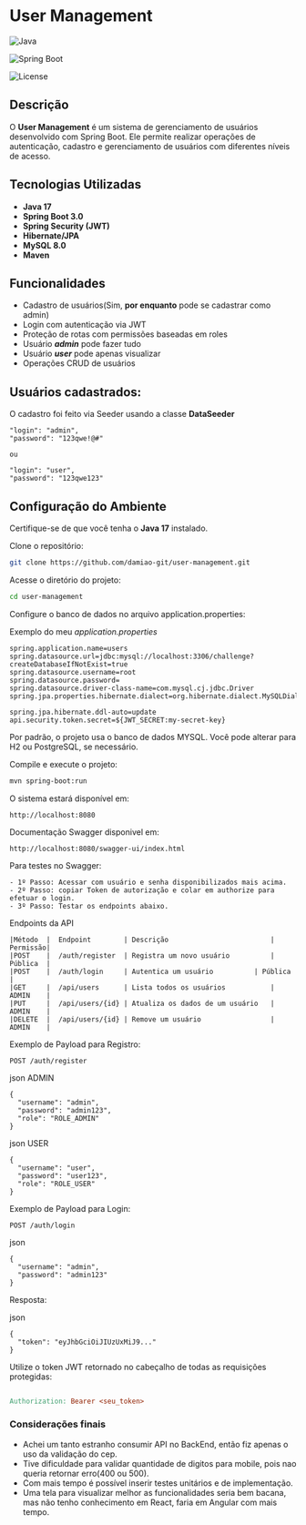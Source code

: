 # User Management

![Java](https://img.shields.io/badge/Java-17+-brightgreen)

![Spring Boot](https://img.shields.io/badge/Spring%20Boot-3.0+-blue)

![License](https://img.shields.io/badge/License-MIT-green)

## Descrição

O **User Management** é um sistema de gerenciamento de usuários desenvolvido com Spring Boot. Ele permite realizar operações de autenticação, cadastro e gerenciamento de usuários com diferentes níveis de acesso.

## Tecnologias Utilizadas

- **Java 17**
- **Spring Boot 3.0**
- **Spring Security (JWT)** 
- **Hibernate/JPA** 
- **MySQL 8.0** 
- **Maven** 

## Funcionalidades

- Cadastro de usuários(Sim, **por enquanto** pode se cadastrar como admin)
- Login com autenticação via JWT
- Proteção de rotas com permissões baseadas em roles
- Usuário _**admin**_ pode fazer tudo
- Usuário _**user**_ pode apenas visualizar
- Operações CRUD de usuários


## Usuários cadastrados: 

O cadastro foi feito via Seeder usando a classe **DataSeeder**

```
"login": "admin",
"password": "123qwe!@#"

ou

"login": "user",
"password": "123qwe123"
```

## Configuração do Ambiente

Certifique-se de que você tenha o **Java 17** instalado.

Clone o repositório:
   ```bash
   git clone https://github.com/damiao-git/user-management.git
   ```

Acesse o diretório do projeto:

```bash
cd user-management
```
Configure o banco de dados no arquivo application.properties:

Exemplo do meu _application.properties_

```properties
spring.application.name=users
spring.datasource.url=jdbc:mysql://localhost:3306/challenge?createDatabaseIfNotExist=true
spring.datasource.username=root
spring.datasource.password=
spring.datasource.driver-class-name=com.mysql.cj.jdbc.Driver
spring.jpa.properties.hibernate.dialect=org.hibernate.dialect.MySQLDialect

spring.jpa.hibernate.ddl-auto=update
api.security.token.secret=${JWT_SECRET:my-secret-key}

```
Por padrão, o projeto usa o banco de dados MYSQL. Você pode alterar para H2 ou PostgreSQL, se necessário.


Compile e execute o projeto:

```bash
mvn spring-boot:run
```

O sistema estará disponível em:

```arduino
http://localhost:8080
```
Documentação Swagger disponivel em: 

```
http://localhost:8080/swagger-ui/index.html
```

Para testes no Swagger:
```
- 1º Passo: Acessar com usuário e senha disponibilizados mais acima.
- 2º Passo: copiar Token de autorização e colar em authorize para efetuar o login.
- 3º Passo: Testar os endpoints abaixo.
```

Endpoints da API
```
|Método  |  Endpoint        | Descrição                         | Permissão|
|POST	 |  /auth/register  | Registra um novo usuário	        | Pública  |    
|POST	 |  /auth/login	    | Autentica um usuário	        | Pública  |
|GET	 |  /api/users	    | Lista todos os usuários	        | ADMIN    |
|PUT	 |  /api/users/{id} | Atualiza os dados de um usuário	| ADMIN    |
|DELETE	 |  /api/users/{id} | Remove um usuário	                | ADMIN    |
```

Exemplo de Payload para Registro:
```
POST /auth/register
```

json ADMIN
```
{
  "username": "admin",
  "password": "admin123",
  "role": "ROLE_ADMIN"
}
```
json USER
```
{
  "username": "user",
  "password": "user123",
  "role": "ROLE_USER"
}
```

Exemplo de Payload para Login:
```
POST /auth/login
```

json

```
{
  "username": "admin",
  "password": "admin123"
}
```
Resposta:

json
```
{
  "token": "eyJhbGciOiJIUzUxMiJ9..."
}
```
Utilize o token JWT retornado no cabeçalho de todas as requisições protegidas:

```makefile

Authorization: Bearer <seu_token>
```

### Considerações finais

- Achei um tanto estranho consumir API no BackEnd, então fiz apenas o uso da validação do cep.
- Tive dificuldade para validar quantidade de digitos para mobile, pois nao queria retornar erro(400 ou 500).
- Com mais tempo é possível inserir testes unitários e de implementação.
- Uma tela para visualizar melhor as funcionalidades seria bem bacana, mas não tenho conhecimento em React, faria em Angular com mais tempo.